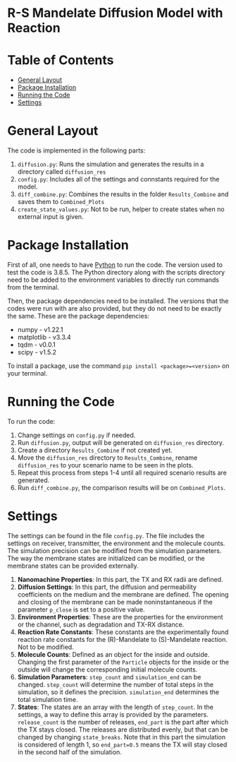 # R-S Mandelate Diffusion Model with Reaction

# Table of Contents

* [General Layout](#general-layout)
* [Package Installation](#package-installation)
* [Running the Code](#running-the-code)
* [Settings](#settings)

# General Layout
The code is implemented in the following parts:
1) `diffusion.py`: Runs the simulation and generates the results in a directory called `diffusion_res`
2) `config.py`: Includes all of the settings and connstants required for the model.
3) `diff_combine.py`: Combines the results in the folder `Results_Combine` and saves them to `Combined_Plots`
4) `create_state_values.py`: Not to be run, helper to create states when no external input is given.

# Package Installation
First of all, one needs to have [Python](https://www.python.org/downloads/) to run the code. The version used to test the code is 3.8.5. The Python directory along with the scripts directory need to be added to the environment variables to directly run commands from the terminal.

Then, the package dependencies need to be installed. The versions that the codes were run with are also provided, but they do not need to be exactly the same. These are the package dependencies:

 - numpy - v1.22.1
 - matplotlib - v3.3.4
 - tqdm - v0.0.1
 - scipy - v1.5.2

To install a package, use the command `pip install <package>=<version>` on your terminal.

# Running the Code

To run the code:

 1) Change settings on `config.py` if needed.
 2) Run `diffusion.py`, output will be generated on `diffusion_res` directory.
 3) Create a directory `Results_Combine` if not created yet.
 4) Move the `diffusion_res` directory to `Results_Combine`, rename `diffusion_res` to your scenario name to be seen in the plots.
 5) Repeat this process from steps 1-4 until all required scenario results are generated.
 6) Run `diff_combine.py`, the comparison results will be on `Combined_Plots`.

# Settings

The settings can be found in the file `config.py`. The file includes the settings on receiver, transmitter, the environment and the molecule counts. The simulation precision can be modified from the simulation parameters. The way the membrane states are initialized can be modified, or the membrane states can be provided externally.

1) **Nanomachine Properties**: In this part, the TX and RX radii are defined.
2) **Diffusion Settings**: In this part, the diffusion and permeability coefficients on the medium and the membrane are defined. The opening and closing of the membrane can be made noninstantaneous if the parameter `p_close` is set to a positive value.
3) **Environment Properties**: These are the properties for the environment or the channel, such as degradation and TX-RX distance.
4) **Reaction Rate Constants**: These constants are the experimentally found reaction rate constants for the (R)-Mandelate to (S)-Mandelate reaction. Not to be modified.
5) **Molecule Counts**: Defined as an object for the inside and outside. Changing the first parameter of the `Particle` objects for the inside or the outside will change the corresponding initial molecule counts.
6) **Simulation Parameters**: `step_count` and `simulation_end` can be changed. `step_count` will determine the number of total steps in the simulation, so it defines the precision. `simulation_end` determines the total simulation time.
7) **States**: The states are an array with the length of `step_count`. In the settings, a way to define this array is provided by the parameters. `release_count` is the number of releases, `end_part` is the part after which the TX stays closed. The releases are distributed evenly, but that can be changed by changing `state_breaks`. Note that in this part the simulation is considered of length 1, so `end_part=0.5` means the TX will stay closed in the second half of the simulation.
